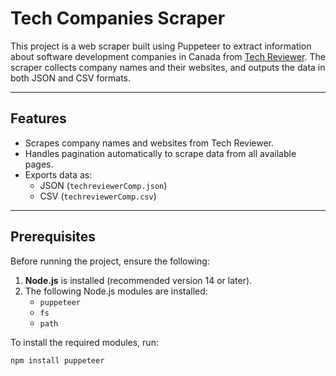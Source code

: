 # Tech Companies Scraper

This project is a web scraper built using Puppeteer to extract information about software development companies in Canada from [Tech Reviewer](https://techreviewer.co/). The scraper collects company names and their websites, and outputs the data in both JSON and CSV formats.

---

## Features

- Scrapes company names and websites from Tech Reviewer.
- Handles pagination automatically to scrape data from all available pages.
- Exports data as:
  - JSON (`techreviewerComp.json`)
  - CSV (`techreviewerComp.csv`)

---

## Prerequisites

Before running the project, ensure the following:

1. **Node.js** is installed (recommended version 14 or later).
2. The following Node.js modules are installed:
   - `puppeteer`
   - `fs`
   - `path`

To install the required modules, run:

```bash
npm install puppeteer
```
